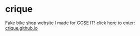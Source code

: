 # crique

Fake bike shop website I made for GCSE IT! click here to enter: [crique.github.io](crique.github.io)
